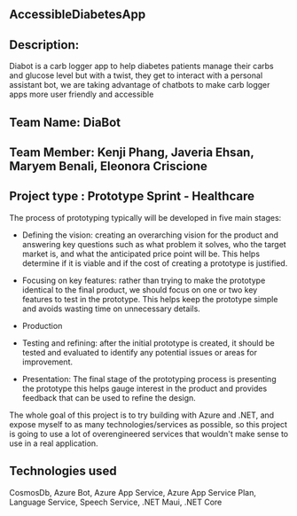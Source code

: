 ## AccessibleDiabetesApp
## Description: 
Diabot is a carb logger app to help diabetes patients manage their carbs and glucose level but with a twist, they get to interact with a personal assistant bot, we are taking advantage of chatbots to make carb logger apps more user friendly and accessible

## Team Name: DiaBot
## Team Member: Kenji Phang, Javeria Ehsan, Maryem Benali,  Eleonora Criscione
## Project type : Prototype Sprint - Healthcare


The process of prototyping typically will be developed in five main stages:

*  Defining the vision: creating an overarching vision for the product and answering key questions such as what problem it solves, who the target market is, and what the anticipated price point will be. This helps determine if it is viable and if the cost of creating a prototype is justified.

*  Focusing on key features: rather than trying to make the prototype identical to the final product, we should focus on one or two key features to test in the prototype. This helps keep the prototype simple and avoids wasting time on unnecessary details.

* Production

*  Testing and refining: after the initial prototype is created, it should be tested and evaluated to identify any potential issues or areas for improvement.

*  Presentation: The final stage of the prototyping process is presenting the prototype this helps gauge interest in the product and provides feedback that can be used to refine the design.

The whole goal of this project is to try building with Azure and .NET, and expose myself to as many technologies/services as possible, so this project is going to use a lot of overengineered services that wouldn't make sense to use in a real application. 

## Technologies used
CosmosDb, Azure Bot, Azure App Service, Azure App Service Plan, Language Service, Speech Service, .NET Maui, .NET Core
